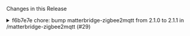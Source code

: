Changes in this Release

<details><summary>f6b7e7e chore: bump matterbridge-zigbee2mqtt from 2.1.0 to 2.1.1 in /matterbridge-zigbee2mqtt (#29)</summary>
chore: bump matterbridge-zigbee2mqtt from 2.1.0 to 2.1.1 in /matterbridge-zigbee2mqtt (#29)

[//]: # (dependabot-start)
⚠️  **Dependabot is rebasing this PR** ⚠️ 

Rebasing might not happen immediately, so don't worry if this takes some
time.

Note: if you make any changes to this PR yourself, they will take
precedence over the rebase.

---

[//]: # (dependabot-end)

Bumps
[matterbridge-zigbee2mqtt](https://github.com/Luligu/matterbridge-zigbee2mqtt)
from 2.1.0 to 2.1.1.
<details>
<summary>Release notes</summary>
<p><em>Sourced from <a
href="https://github.com/Luligu/matterbridge-zigbee2mqtt/releases">matterbridge-zigbee2mqtt's
releases</a>.</em></p>
<blockquote>
<h2>Release 2.1.1</h2>
<h2>[2.1.1] - 2024-06-20</h2>
<h3>Added</h3>
<ul>
<li>[dependencies]: Update dependencies (mqtt to 5.7.2).</li>
<li>[schema]: Added info log when the plugin starts to register devices
and groups. Added empty bridge/config and bridge/definitions
handlers.</li>
</ul>
<!-- raw HTML omitted -->
</blockquote>
</details>
<details>
<summary>Changelog</summary>
<p><em>Sourced from <a
href="https://github.com/Luligu/matterbridge-zigbee2mqtt/blob/main/CHANGELOG.md">matterbridge-zigbee2mqtt's
changelog</a>.</em></p>
<blockquote>
<h2>[2.1.1] - 2024-06-20</h2>
<h3>Added</h3>
<ul>
<li>[dependencies]: Update dependencies (mqtt to 5.7.2).</li>
<li>[schema]: Added info log when the plugin starts to register devices
and groups. Added empty bridge/config and bridge/definitions
handlers.</li>
</ul>
<!-- raw HTML omitted -->
</blockquote>
</details>
<details>
<summary>Commits</summary>
<ul>
<li><a
href="https://github.com/Luligu/matterbridge-zigbee2mqtt/commit/4c9e2d52182a64e985344424271dd5320ce8eff8"><code>4c9e2d5</code></a>
Merge pull request <a
href="https://redirect.github.com/Luligu/matterbridge-zigbee2mqtt/issues/31">#31</a>
from Luligu/dev</li>
<li><a
href="https://github.com/Luligu/matterbridge-zigbee2mqtt/commit/014cff07c7a918343a9ac917162687f7a0900440"><code>014cff0</code></a>
Release 2.1.1</li>
<li><a
href="https://github.com/Luligu/matterbridge-zigbee2mqtt/commit/85bdb4478b6a51895334ec3a465349259252558e"><code>85bdb44</code></a>
Added empty handler for /bridge</li>
<li><a
href="https://github.com/Luligu/matterbridge-zigbee2mqtt/commit/6418322c9d1d49c8da13027965f487faaaac2dc8"><code>6418322</code></a>
Update dependencies (mqtt to 5.7.2)</li>
<li><a
href="https://github.com/Luligu/matterbridge-zigbee2mqtt/commit/16e545e0e9c800ccd6f2203c3451dedc961f85bd"><code>16e545e</code></a>
Added info log when the plugin starts to register devices and groups.
Added e...</li>
<li>See full diff in <a
href="https://github.com/Luligu/matterbridge-zigbee2mqtt/compare/2.1.0...2.1.1">compare
view</a></li>
</ul>
</details>
<br />


[![Dependabot compatibility
score](https://dependabot-badges.githubapp.com/badges/compatibility_score?dependency-name=matterbridge-zigbee2mqtt&package-manager=npm_and_yarn&previous-version=2.1.0&new-version=2.1.1)](https://docs.github.com/en/github/managing-security-vulnerabilities/about-dependabot-security-updates#about-compatibility-scores)

Dependabot will resolve any conflicts with this PR as long as you don't
alter it yourself. You can also trigger a rebase manually by commenting
`@dependabot rebase`.

[//]: # (dependabot-automerge-start)
[//]: # (dependabot-automerge-end)

---

<details>
<summary>Dependabot commands and options</summary>
<br />

You can trigger Dependabot actions by commenting on this PR:
- `@dependabot rebase` will rebase this PR
- `@dependabot recreate` will recreate this PR, overwriting any edits
that have been made to it
- `@dependabot merge` will merge this PR after your CI passes on it
- `@dependabot squash and merge` will squash and merge this PR after
your CI passes on it
- `@dependabot cancel merge` will cancel a previously requested merge
and block automerging
- `@dependabot reopen` will reopen this PR if it is closed
- `@dependabot close` will close this PR and stop Dependabot recreating
it. You can achieve the same result by closing it manually
- `@dependabot show <dependency name> ignore conditions` will show all
of the ignore conditions of the specified dependency
- `@dependabot ignore this major version` will close this PR and stop
Dependabot creating any more for this major version (unless you reopen
the PR or upgrade to it yourself)
- `@dependabot ignore this minor version` will close this PR and stop
Dependabot creating any more for this minor version (unless you reopen
the PR or upgrade to it yourself)
- `@dependabot ignore this dependency` will close this PR and stop
Dependabot creating any more for this dependency (unless you reopen the
PR or upgrade to it yourself)


</details>

Signed-off-by: dependabot[bot] <support@github.com>
Co-authored-by: dependabot[bot] <49699333+dependabot[bot]@users.noreply.github.com></details>
